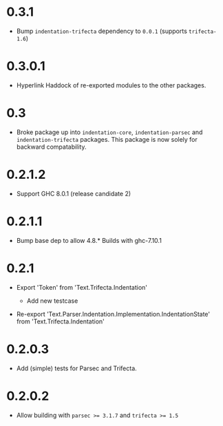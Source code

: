 # 0.3.1 #

* Bump `indentation-trifecta` dependency to `0.0.1` (supports `trifecta-1.6`)


# 0.3.0.1 #

* Hyperlink Haddock of re-exported modules to the other packages.

# 0.3 #

* Broke package up into `indentation-core`, `indentation-parsec` and `indentation-trifecta` packages.
  This package is now solely for backward compatability.
  
# 0.2.1.2 #

* Support GHC 8.0.1 (release candidate 2)

# 0.2.1.1 #

* Bump base dep to allow 4.8.*
  Builds with ghc-7.10.1

# 0.2.1 #

* Export 'Token' from 'Text.Trifecta.Indentation'

  * Add new testcase

* Re-export 'Text.Parser.Indentation.Implementation.IndentationState' from 'Text.Trifecta.Indentation'

# 0.2.0.3 #

* Add (simple) tests for Parsec and Trifecta.

# 0.2.0.2 #

* Allow building with `parsec >= 3.1.7` and `trifecta >= 1.5`


